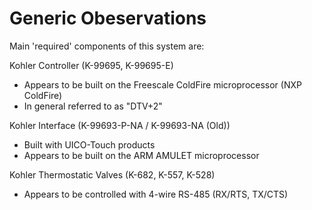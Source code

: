 # Generic Obeservations

Main 'required' components of this system are:

Kohler Controller (K-99695, K-99695-E)
+ Appears to be built on the Freescale ColdFire microprocessor (NXP ColdFire)
+ In general referred to as "DTV+2"

Kohler Interface (K-99693-P-NA / K-99693-NA (Old))
+ Built with UICO-Touch products
+ Appears to be built on the ARM AMULET microprocessor

Kohler Thermostatic Valves (K-682, K-557, K-528)
+ Appears to  be controlled with 4-wire RS-485 (RX/RTS, TX/CTS)
